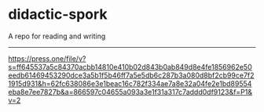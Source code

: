 # didactic-spork
A repo for reading and writing

------
https://press.one/file/v?s=ff645537a5c84370acbb14810e410b02d843b0ab849d8e4fe1856962e50eedb61469453290dce3a5b1f5b46ff7a5e5db6c287b3a080d8bf2cb99ce7f21915d931&h=62fc638086e3e1beac16c782f334ae7a8e32a04fe2e1bd89554eba8e7ee7827b&a=866597c04655a093a3e1f31a317c7addd0df9123&f=P1&v=2
